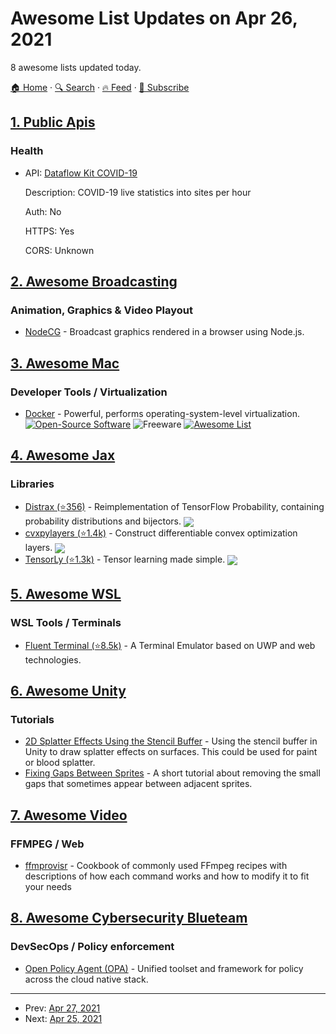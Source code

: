 # Awesome List Updates on Apr 26, 2021

8 awesome lists updated today.

[🏠 Home](/README.md) · [🔍 Search](https://www.trackawesomelist.com/search/) · [🔥 Feed](https://www.trackawesomelist.com/rss.xml) · [📮 Subscribe](https://trackawesomelist.us17.list-manage.com/subscribe?u=d2f0117aa829c83a63ec63c2f&id=36a103854c)



## [1. Public Apis](/content/public-apis/public-apis/README.md)

### Health

- API: [Dataflow Kit COVID-19](https://covid-19.dataflowkit.com)

  Description: COVID-19 live statistics into sites per hour

  Auth: No

  HTTPS: Yes

  CORS: Unknown



## [2. Awesome Broadcasting](/content/ebu/awesome-broadcasting/README.md)

### Animation, Graphics & Video Playout

*   [NodeCG](https://www.nodecg.dev/) - Broadcast graphics rendered in a browser using Node.js.

## [3. Awesome Mac](/content/jaywcjlove/awesome-mac/README.md)

### Developer Tools / Virtualization

*   [Docker](https://www.docker.com/) - Powerful, performs operating-system-level virtualization. [![Open-Source Software](https://jaywcjlove.github.io/sb/ico/min-oss.svg "Open Source Software")](https://github.com/docker) ![Freeware](https://jaywcjlove.github.io/sb/ico/min-free.svg "Freeware") [![Awesome List](https://jaywcjlove.github.io/sb/ico/min-awesome.svg "Awesome List")](https://github.com/veggiemonk/awesome-docker#readme)

## [4. Awesome Jax](/content/n2cholas/awesome-jax/README.md)

### Libraries

*   [Distrax (⭐356)](https://github.com/deepmind/distrax) - Reimplementation of TensorFlow Probability, containing probability distributions and bijectors. <img src="https://img.shields.io/github/stars/deepmind/distrax?style=social" align="center">
*   [cvxpylayers (⭐1.4k)](https://github.com/cvxgrp/cvxpylayers) - Construct differentiable convex optimization layers. <img src="https://img.shields.io/github/stars/cvxgrp/cvxpylayers?style=social" align="center">
*   [TensorLy (⭐1.3k)](https://github.com/tensorly/tensorly) - Tensor learning made simple. <img src="https://img.shields.io/github/stars/tensorly/tensorly?style=social" align="center">

## [5. Awesome WSL](/content/sirredbeard/Awesome-WSL/README.md)

### WSL Tools / Terminals

*   [Fluent Terminal (⭐8.5k)](https://github.com/felixse/FluentTerminal) - A Terminal Emulator based on UWP and web technologies.

## [6. Awesome Unity](/content/RyanNielson/awesome-unity/README.md)

### Tutorials

*   [2D Splatter Effects Using the Stencil Buffer](http://nielson.dev/2015/12/splatter-effects-in-unity-using-the-stencil-buffer) - Using the stencil buffer in Unity to draw splatter effects on surfaces. This could be used for paint or blood splatter.
*   [Fixing Gaps Between Sprites](http://nielson.dev/2015/10/fixing-gaps-between-sprites-better-2d-in-unity-part-2) - A short tutorial about removing the small gaps that sometimes appear between adjacent sprites.

## [7. Awesome Video](/content/krzemienski/awesome-video/README.md)

### FFMPEG / Web

*   [ffmprovisr](https://amiaopensource.github.io/ffmprovisr)  - Cookbook of commonly used FFmpeg recipes with descriptions of how each command works and how to modify it to fit your needs

## [8. Awesome Cybersecurity Blueteam](/content/fabacab/awesome-cybersecurity-blueteam/README.md)

### DevSecOps / Policy enforcement

*   [Open Policy Agent (OPA)](https://www.openpolicyagent.org/) - Unified toolset and framework for policy across the cloud native stack.

---

- Prev: [Apr 27, 2021](/content/2021/04/27/README.md)
- Next: [Apr 25, 2021](/content/2021/04/25/README.md)